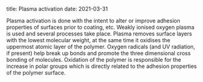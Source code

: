 title: Plasma activation
date: 2021-03-31

Plasma activation is done with the intent to alter or improve adhesion properties of surfaces prior to coating, etc. Weakly ionised oxygen plasma is used and several processes take place. Plasma removes surface layers with the lowest molecular weight, at the same time it oxidises the uppermost atomic layer of the polymer. Oxygen radicals (and UV radiation, if present) help break up bonds and promote the three dimensional cross bonding of molecules. Oxidation of the polymer is responsible for the increase in polar groups which is directly related to the adhesion properties of the polymer surface.
